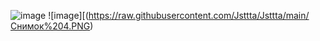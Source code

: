 ![image](https://github.com/Jsttta/Jsttta/assets/145556802/48c60f33-c147-4a54-b346-da704635343c)
![image][(https://raw.githubusercontent.com/Jsttta/Jsttta/main/Снимок%204.PNG)
